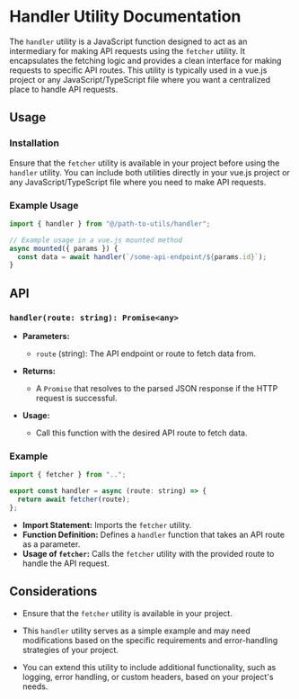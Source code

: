 # Handler Utility Documentation

The `handler` utility is a JavaScript function designed to act as an intermediary for making API requests using the `fetcher` utility. It encapsulates the fetching logic and provides a clean interface for making requests to specific API routes. This utility is typically used in a vue.js project or any JavaScript/TypeScript file where you want a centralized place to handle API requests.

## Usage

### Installation

Ensure that the `fetcher` utility is available in your project before using the `handler` utility. You can include both utilities directly in your vue.js project or any JavaScript/TypeScript file where you need to make API requests.

### Example Usage

```javascript
import { handler } from "@/path-to-utils/handler";

// Example usage in a vue.js mounted method
async mounted({ params }) {
  const data = await handler(`/some-api-endpoint/${params.id}`);
}
```

## API

### `handler(route: string): Promise<any>`

- **Parameters:**
  - `route` (string): The API endpoint or route to fetch data from.

- **Returns:**
  - A `Promise` that resolves to the parsed JSON response if the HTTP request is successful.

- **Usage:**
  - Call this function with the desired API route to fetch data.

### Example

```javascript
import { fetcher } from "..";

export const handler = async (route: string) => {
  return await fetcher(route);
};
```

- **Import Statement:** Imports the `fetcher` utility.
- **Function Definition:** Defines a `handler` function that takes an API route as a parameter.
- **Usage of `fetcher`:** Calls the `fetcher` utility with the provided route to handle the API request.

## Considerations

- Ensure that the `fetcher` utility is available in your project.

- This `handler` utility serves as a simple example and may need modifications based on the specific requirements and error-handling strategies of your project.

- You can extend this utility to include additional functionality, such as logging, error handling, or custom headers, based on your project's needs.